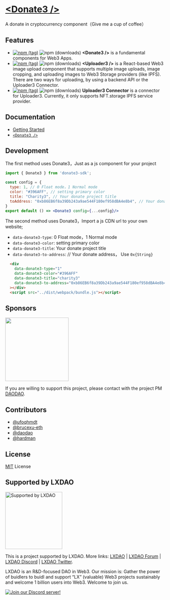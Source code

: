 # [&lt;Donate3 /&gt;](https://donate3.xyz/) 

 A donate in cryptocurrency component（Give me a cup of coffee）

## Features

- [![npm (tag)](https://img.shields.io/npm/v/@lxdao/Donate3)](https://www.npmjs.com/package/@lxdao/Donate3) ![npm (downloads)](https://img.shields.io/npm/dm/@lxdao/Donate3) <b>\<Donate3 \/\></b> is a fundamental components for Web3 Apps. 
- [![npm (tag)](https://img.shields.io/npm/v/@lxdao/uploader3)](https://www.npmjs.com/package/@lxdao/uploader3) ![npm (downloads)](https://img.shields.io/npm/dm/@lxdao/uploader3) <b>\<Uploader3 \/\></b> is a React-based Web3 image upload component that supports multiple image uploads, image cropping, and uploading images to Web3 Storage providers (like IPFS). There are two ways for uploading, by using a backend API or the Uploader3 Connector.
- [![npm (tag)](https://img.shields.io/npm/v/@lxdao/uploader3)](https://www.npmjs.com/package/@lxdao/uploader3-connector) ![npm (downloads)](https://img.shields.io/npm/dm/@lxdao/uploader3-connector) <b>Uploader3 Connector</b> is a connector for Uploader3. Currently, it only supports NFT.storage IPFS service provider.

## Documentation

- [Getting Started](https://donate3.xyz/)
- [`<Donate3 />`](https://donate3.xyz/components/Donate3)

## Development

The first method uses Donate3，Just as a js component for your project

```jsx
import { Donate3 } from 'donate3-sdk';

const config = {
  type: 1, // 0 Float mode，1 Normal mode
  color: "#396AFF", // setting primary color
  title: "Charity3", // Your donate project title
  toAddress: "0xb86EB6f8a39Db243a9ae544F180ef958dBA4e8b4", // Your donate address， Use `0x{String}`
}
export default () => <Donate3 config={...config}/>
```

The second method uses Donate3，Import a js CDN url to your own website;

-  `data-donate3-type`: 0 Float mode，1 Normal mode
-  `data-donate3-color`: setting primary color
-  `data-donate3-title`: Your donate project title
-  `data-donate3-to-address`: // Your donate address， Use `0x{String}`

``` html
  <div
    data-donate3-type="1" 
    data-donate3-color="#396AFF"
    data-donate3-title="charity3"
    data-donate3-to-address="0xb86EB6f8a39Db243a9ae544F180ef958dBA4e8b4"
  ></div>
  <script src="../dist/webpack/bundle.js"></script>
```

## Sponsors

<a href="https://fil.org/" target="_blank"><img width="200" src="https://bafkreidhplaw3hpo6gmhrkqwzvw2ejnvxuuai2r5vsjhzjxmosanagrgoy.ipfs.nftstorage.link/" /></a>

If you are willing to support this project, please contact with the project PM [DAODAO](https://twitter.com/daodao).

## Contributors

- [@ufoqhmdt](https://github.com/ufoqhmdt)
- [@brucexu-eth](https://github.com/brucexu-eth)
- [@daodao](https://github.com/daodao)
- [@hardman](https://github.com/hardman)

## License

[MIT](/LICENSE) License

## Supported by LXDAO

<a target="_blank" href="https://lxdao.io/"><img alt="Supported by LXDAO" src="https://bafkreib7wsfivsbtinvx7yfou2b556ab32pojbjutkxfhh7v3y45qkevui.ipfs.nftstorage.link/" width="180" /></a>

This is a project supported by LXDAO. More links: [LXDAO](https://lxdao.io/) | [LXDAO Forum](https://forum.lxdao.io/) | [LXDAO Discord](https://discord.lxdao.io) | [LXDAO Twitter](https://twitter.com/LXDAO_Official).

LXDAO is an R&D-focused DAO in Web3. Our mission is: Gather the power of buidlers to buidl and support “LX” (valuable) Web3 projects sustainably and welcome 1 billion users into Web3. Welcome to join us.

[![Join our Discord server!](https://invidget.switchblade.xyz/HtcDdPgJ7D)](http://discord.gg/HtcDdPgJ7D)
